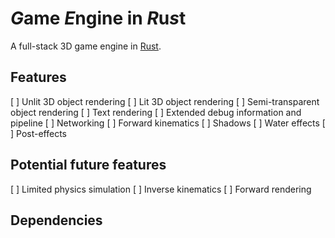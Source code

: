 # *G*ame *E*ngine in *R*u*s*t

A full-stack 3D game engine in [Rust](https://www.rust-lang.org).

## Features

[ ] Unlit 3D object rendering
[ ] Lit 3D object rendering
[ ] Semi-transparent object rendering
[ ] Text rendering
[ ] Extended debug information and pipeline
[ ] Networking
[ ] Forward kinematics
[ ] Shadows
[ ] Water effects
[ ] Post-effects

## Potential future features

[ ] Limited physics simulation
[ ] Inverse kinematics
[ ] Forward rendering

## Dependencies
